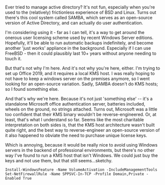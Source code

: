 


Ever tried to manage active directory? It's not fun, especially when you're used to the (relatively) frictionless experience of BSD and Linux.  Turns out there's this cool system called SAMBA, which serves as an open-source version of Active Directory, and can actually do user authentication.  

I'm considering using it - far as I can tell, it's a way to get around the onerous user licensing scheme used by recent Windows Server editions.  Hopefully, it'll be able to run automatic backups indefinitely, and become another 'just works' appliance in the background. Especially if I can use FreeBSD - then it could plausibly last 10+ years without anyone needing to touch it.

But that's not why I'm here. And it's not why you're here, either.  I'm trying to set up Office 2019, and it requires a local KMS host. I was really hoping to not have to keep a windows server on the premises anymore, so I went looking for an open-source variation. Sadly, SAMBA doesn't do KMS hosts; so I found something else.

And that's why we're here. Because it's not just 'something else' -- it's a standalone Microsoft office authentication server, batteries included, wheels on the ground, no strings attached. Turns out, Microsoft was a little too confident that their KMS binary wouldn't be reverse-engineered. Or, at least, that's what I understand so far. Seems like the most charitable interpretation on both sides is, that the KMS host architecture wasn't built quite right, and the best way to reverse-engineer an open-source version of it also happened to obviate the need to purchase unique license keys.

Which is annoying, because it would be really nice to avoid using Windows servers in the backend of professional environments, but there's no other way I've found to run a KMS host that isn't Windows. We could just buy the keys and not use them, but that still seems...sketchy.

    Install-WindowsFeature -Name VolumeActivation -IncludeManagementTools
    Set-NetFirewallRule -Name SPPSVC-In-TCP -Profile Domain,Private -Enabled True

